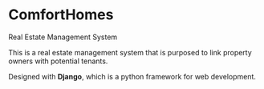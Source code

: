 # ComfortHomes
Real Estate Management System
<p>This is a real estate management system that is purposed to link property owners with potential tenants.</p>
<p>Designed with <b>Django</b>, which is a python framework for web development.</p>
